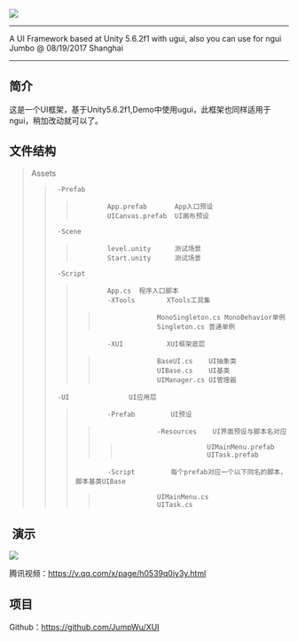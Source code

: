 ![](http://upload-images.jianshu.io/upload_images/191918-3f08125a45a43267.png?imageMogr2/auto-orient/strip%7CimageView2/2/w/1240)

*****************************************************************
 A UI Framework based at Unity 5.6.2f1 with ugui, also you can use for ngui
 Jumbo @ 08/19/2017 Shanghai  
******************************************************************


## 简介
这是一个UI框架，基于Unity5.6.2f1,Demo中使用ugui，此框架也同样适用于ngui，稍加改动就可以了。


## 文件结构
>Assets
>>      -Prefab
>>>             App.prefab       App入口预设
>>>             UICanvas.prefab  UI画布预设
>>      -Scene
>>>             level.unity      测试场景
>>>             Start.unity      测试场景
>>      -Script
>>>             App.cs  程序入口脚本
>>>             -XTools        XTools工具集
>>>>                    MonoSingleton.cs MonoBehavior单例
>>>>                    Singleton.cs 普通单例
>>>             -XUI           XUI框架底层
>>>>                    BaseUI.cs    UI抽象类
>>>>                    UIBase.cs    UI基类
>>>>                    UIManager.cs UI管理器
>>      -UI               UI应用层
>>>             -Prefab         UI预设
>>>>                    -Resources    UI界面预设与脚本名对应
>>>>>                           UIMainMenu.prefab
>>>>>                           UITask.prefab
>>>             -Script         每个prefab对应一个以下同名的脚本，脚本基类UIBase
>>>>                    UIMainMenu.cs
>>>>                    UITask.cs

        
        
##  演示
![](http://upload-images.jianshu.io/upload_images/191918-4064b8cc76203273.gif?imageMogr2/auto-orient/strip)

腾讯视频：https://v.qq.com/x/page/h0539q0iy3y.html

## 项目
Github：https://github.com/JumpWu/XUI
